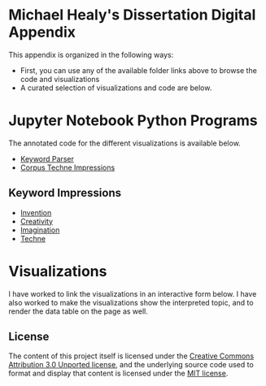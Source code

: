 # Michael Healy's Dissertation Digital Appendix
This appendix is organized in the following ways:
- First, you can use any of the available folder links above to browse the code and visualizations
- A curated selection of visualizations and code are below.

# Jupyter Notebook Python Programs
The annotated code for the different visualizations is available below.

- [Keyword Parser](https://github.com/mjh16/dissertation/blob/main/notebooks/keyword_parser.ipynb)
- [Corpus Techne Impressions](https://github.com/mjh16/dissertation/blob/main/notebooks/bokeh%20visualizations%20techne%20absences%20corpus%20150.ipynb)

## Keyword Impressions
- [Invention](https://github.com/mjh16/dissertation/blob/main/notebooks/bokeh%20visualizations-%20invention.ipynb)
- [Creativity](https://github.com/mjh16/dissertation/blob/main/notebooks/bokeh%20visualizations-creativity.ipynb)
- [Imagination](https://github.com/mjh16/dissertation/blob/main/notebooks/bokeh%20visualizations-imagination.ipynb)
- [Techne](https://github.com/mjh16/dissertation/blob/main/notebooks/bokeh%20visualizations-techne.ipynb)

# Visualizations
I have worked to link the visualizations in an interactive form below. I have also worked to make the visualizations show the interpreted topic, and to render the data table on the page as well.

## License
The content of this project itself is licensed under the [Creative Commons Attribution 3.0 Unported license](https://creativecommons.org/licenses/by/3.0/), and the underlying source code used to format and display that content is licensed under the [MIT license](https://github.com/github/choosealicense.com/blob/gh-pages/LICENSE.md).

